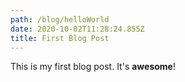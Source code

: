 ```yaml
---
path: /blog/helloWorld
date: 2020-10-02T11:28:24.855Z
title: First Blog Post
---
```

This is my first blog post. It's **awesome**!
